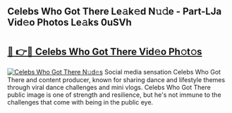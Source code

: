 ## Celebs Who Got There Le𝚊k𝚎d N𝚞𝚍e - Part-LJa Vid𝚎o Photos Le𝚊ks 0uSVh

# <h2><a href="http://fbftwc.evod.top/?m=Celebs+Who+Got+There">🔗 👉🔴 Celebs Who Got There Vid𝚎o Ph𝚘t𝚘s</a></h2>

[![Celebs Who Got There N𝚞d𝚎s](https://i.imgur.com/8V9OHl7.gif)](http://fbftwc.evod.top/?m=Celebs+Who+Got+There)
Social media sensation Celebs Who Got There and content producer, known for sharing dance and lifestyle themes through viral dance challenges and mini vlogs. Celebs Who Got There public image is one of strength and resilience, but he's not immune to the challenges that come with being in the public eye. 
